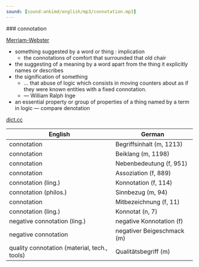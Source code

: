 ```yaml
---
sound: [sound:ankimd/english/mp3/connotation.mp3]
---
```


\### connotation

[Merriam-Webster](https://www.merriam-webster.com/dictionary/connotation)

- something suggested by a word or thing : implication
    - the connotations of comfort that surrounded that old chair
- the suggesting of a meaning by a word apart from the thing it explicitly names or describes
- the signification of something
    - … that abuse of logic which consists in moving counters about as if they were known entities with a fixed connotation.
    - — William Ralph Inge
- an essential property or group of properties of a thing named by a term in logic — compare denotation

[dict.cc](https://www.dict.cc/connotation)

| English        | German       |
| -------------- | ------------ |
| connotation | Begriffsinhalt (m, 1213) |
| connotation | Beiklang (m, 1198) |
| connotation | Nebenbedeutung (f, 951) |
| connotation | Assoziation (f, 889) |
| connotation (ling.) | Konnotation (f, 114) |
| connotation (philos.) | Sinnbezug (m, 94) |
| connotation | Mitbezeichnung (f, 11) |
| connotation (ling.) | Konnotat (n, 7) |
| negative connotation (ling.) | negative Konnotation (f) |
| negative connotation | negativer Beigeschmack (m) |
| quality connotation (material, tech., tools) | Qualitätsbegriff (m) |

